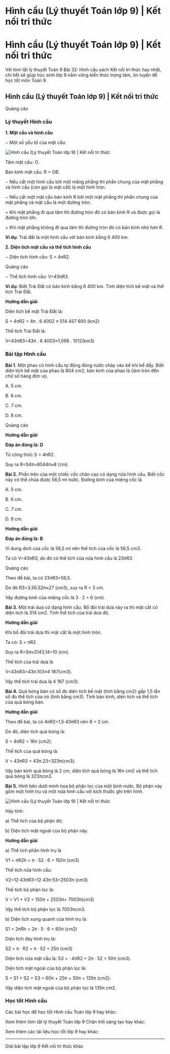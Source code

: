 # Hình cầu (Lý thuyết Toán lớp 9) | Kết nối tri thức

# Hình cầu (Lý thuyết Toán lớp 9) | Kết nối tri thức

Với tóm tắt lý thuyết Toán 9 Bài 32: Hình cầu sách Kết nối tri thức hay nhất, chi tiết sẽ giúp học sinh lớp 9 nắm vững kiến thức trọng tâm, ôn luyện để học tốt môn Toán 9.

## Hình cầu (Lý thuyết Toán lớp 9) | Kết nối tri thức

Quảng cáo

### **Lý thuyết Hình cầu**

**1\. Mặt cầu và hình cầu**

− Một số yếu tố của mặt cầu:

![Hình cầu \(Lý thuyết Toán lớp 9\) | Kết nối tri thức](https://vietjack.com/toan-9-kn/images/ly-thuyet-bai-32-hinh-cau-233525.PNG)

Tâm mặt cầu: O.

Bán kính mặt cầu: R = OB.

− Nếu cắt một hình cầu bởi một mẳng phẳng thì phần chung của mặt phẳng và hình cầu (còn gọi là mặt cắt) là một hình tròn.

− Nếu cắt một mặt cầu bán kính R bởi một mặt phẳng thì phần chung của mặt phẳng và mặt cầu là một đường tròn.

\+ Khi mặt phẳng đi qua tâm thì đường tròn đó có bán kính R và được gọi là đường tròn lớn.

\+ Khi mặt phẳng không đi qua tâm thì đường tròn đó có bán kính nhỏ hơn R.

**Ví dụ:** Trái đất là một hình cầu với bán kính bằng 6 400 km.

**2\. Diện tích mặt cầu và thể tích hình cầu**

− Diện tích hình cầu: S = 4πR2.

Quảng cáo

− Thể tích hình cầu: V=43πR3.

**Ví dụ:** Biết Trái Đất có bán kính bằng 6 400 km. Tính diện tích bề mặt và thể tích Trái Đất.

**Hướng dẫn giải**

Diện tích bề mặt Trái Đất là:

S = 4πR2 = 4π . 6 4002 ≈ 514 457 600 (km2)

Thể tích Trái Đất là:

V=43πR3=43π . 6 4003≈1,098 . 1012(km3)

### **Bài tập Hình cầu**

**Bài 1.** Một phao có hình cầu tự động đóng nước chảy vào bể khi bể đầy. Biết diện tích bề mặt của phao là 804 cm2, bán kính của phao là (làm tròn đến chữ số hàng đơn vị).

A. 5 cm.

B. 6 cm.

C. 7 cm.

D. 8 cm.

Quảng cáo

**Hướng dẫn giải**

**Đáp án đúng là: D**

Từ công thức S = 4πR2.

Suy ra R=S4π=8044π≈8 (cm).

**Bài 2.** Phần trên của một chiếc cốc chân cao có dạng nửa hình cầu. Biết cốc này có thể chứa được 56,5 ml nước. Đường kính của miệng cốc là

A. 5 cm.

B. 6 cm.

C. 7 cm.

D. 8 cm.

**Hướng dẫn giải**

**Đáp án đúng là: B**

Vì dung dích của cốc là 56,5 ml nên thể tích của cốc là 56,5 cm3. 

Ta có V=43πR3, do đó có thể tích của nửa hình cầu là 23πR3. 

Quảng cáo

Theo đề bài, ta có 23πR3=56,5.

Do đó R3=3.56.52π≈27 (cm3), suy ra R = 3 cm. 

Vậy đường kính của miệng cốc là 3 · 2 = 6 (cm).

**Bài 3.** Một trái dưa có dạng hình cầu. Bổ đôi trái dưa này ra thì mặt cắt có diện tích là 314 cm2. Tính thể tích của trái dưa đó.

**Hướng dẫn giải**

Khi bổ đôi trái dưa thì mặt cắt là một hình tròn. 

Ta có: S = πR2

Suy ra R=Sπ≈3143,14=10 (cm). 

Thể tích của trái dưa là 

V=43πR3=43π.103≈4 187(cm3).

Vậy thể tích trái dưa là 4 187 (cm3).

**Bài 4.** Quả bóng bàn có số đo diện tích bề mặt (tính bằng cm2) gấp 1,5 lần số đo thể tích của nó (tính bằng cm3). Tính bán kính, diện tích và thể tích của quả bóng bàn.

**Hướng dẫn giải**

Theo đề bài, ta có 4πR2=1,5⋅43πR3 nên R = 2 cm. 

Do đó, diện tích quả bóng là:

S = 4πR2 = 16π (cm2). 

Thể tích của quả bóng là:

V = 43πR3 = 43π.23=323π(cm3).

Vậy bán kính quả bóng là 2 cm, diện tích quả bóng là 16π cm2 và thể tích quả bóng là 323πcm3.

**Bài 5.** Hình bên dưới minh họa bộ phận lọc của một bình nước. Bộ phận này gồm một hình trụ và một nửa hình cầu với kích thước ghi trên hình. 

![Hình cầu \(Lý thuyết Toán lớp 9\) | Kết nối tri thức](https://vietjack.com/toan-9-kn/images/ly-thuyet-bai-32-hinh-cau-233524.PNG)

Hãy tính:

a) Thể tích của bộ phận đó; 

b) Diện tích mặt ngoài của bộ phận này.

**Hướng dẫn giải**

a) Thể tích phần hình trụ là 

V1 = πR2h = π · 52 · 6 = 150π (cm3)

Thể tích nửa hình cầu: 

V2=12⋅43πR3=12⋅43π⋅53=2503π (cm3)

Thể tích bộ phận lọc là:

V = V1 \+ V2 = 150π + 2503π= 7003π(cm3)

Vậy thể tích bộ phận lọc là 7003πcm3.

b) Diện tích xung quanh của hình trụ là: 

S1 = 2πRh = 2π · 5 · 6 = 60π (cm2) 

Diện tích đáy hình trụ là: 

S2 = π · R2 = π · 52 = 25π (cm3) 

Diện tích nửa mặt cầu là: S3 = · 4πR2 = 2π · 52 = 50π (cm3).

Diện tích mặt ngoài của bộ phận lọc là: 

S = S1 \+ S2 \+ S3 = 60π + 25π + 50π = 135π (cm2).

Vậy diện tích mặt ngoài của bộ phận lọc là 135π cm2.

### **Học tốt Hình cầu**

Các bài học để học tốt Hình cầu Toán lớp 9 hay khác:

Xem thêm tóm tắt lý thuyết Toán lớp 9 Chân trời sáng tạo hay khác:

Xem thêm các tài liệu học tốt lớp 9 hay khác:

* * *

Giải bài tập lớp 9 Kết nối tri thức khác
